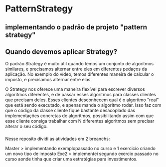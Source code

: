 # PatternStrategy
## implementando o padrão de projeto "pattern strategy"

## Quando devemos aplicar Strategy?

O padrão Strategy é muito útil quando temos um conjunto de algoritmos similares, e precisamos alternar entre eles em diferentes pedaços da aplicação. No exemplo do vídeo, temos diferentes maneira de calcular o imposto, e precisamos alternar entre elas.

O Strategy nos oferece uma maneira flexível para escrever diversos algoritmos diferentes, e de passar esses algoritmos para classes clientes que precisam deles. Esses clientes desconhecem qual é o algoritmo "real" que está sendo executado, e apenas manda o algoritmo rodar. Isso faz com que o código da classe cliente fique bastante desacoplado das implementações concretas de algoritmos, possibilitando assim com que esse cliente consiga trabalhar com N diferentes algoritmos sem precisar alterar o seu código.

###

Nesse reposito dividi as atividades em 2 breanchs:

Master > implementando exemplopassado no curso e 1 exercicio criando  um novo tipo de imposto
Exe2 > implementei segundo exercio passado no curso aonde tinha que criar uma estratégias para investimentos.
